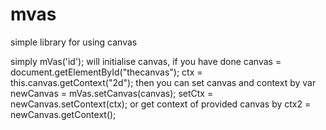 # mvas
simple library for using canvas

simply mVas('id'); will initialise canvas,
if you have done
	canvas = document.getElementById("thecanvas");
	ctx = this.canvas.getContext("2d");
then you can set canvas and context by
	var newCanvas = mVas.setCanvas(canvas);
	setCtx = newCanvas.setContext(ctx);
or get context of provided canvas by
	ctx2 = newCanvas.getContext();